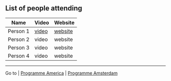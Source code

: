 ## List of people attending

|Name|Video|Website|
|---|---|---|
|Person 1|[video](./videos/testvid.mp4)|[website](https://kletskoppenfestival.nl)|
|Person 2|video|website|
|Person 3|video|website|
|Person 4|video|website|

---

Go to | [Programme America](./program_america.md) | [Programme Amsterdam](./program_amsterdam.md)